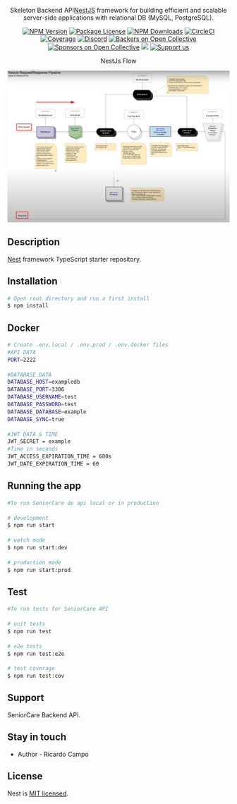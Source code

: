 [circleci-image]: https://img.shields.io/circleci/build/github/nestjs/nest/master?token=abc123def456
[circleci-url]: https://circleci.com/gh/nestjs/nest

  <p align="center">Skeleton Backend API<a href="http://nodejs.org" target="_blank">NestJS</a> framework for building efficient and scalable server-side applications with relational DB (MySQL, PostgreSQL).</p>
    <p align="center">
<a href="https://www.npmjs.com/~nestjscore" target="_blank"><img src="https://img.shields.io/npm/v/@nestjs/core.svg" alt="NPM Version" /></a>
<a href="https://www.npmjs.com/~nestjscore" target="_blank"><img src="https://img.shields.io/npm/l/@nestjs/core.svg" alt="Package License" /></a>
<a href="https://www.npmjs.com/~nestjscore" target="_blank"><img src="https://img.shields.io/npm/dm/@nestjs/common.svg" alt="NPM Downloads" /></a>
<a href="https://circleci.com/gh/nestjs/nest" target="_blank"><img src="https://img.shields.io/circleci/build/github/nestjs/nest/master" alt="CircleCI" /></a>
<a href="https://coveralls.io/github/nestjs/nest?branch=master" target="_blank"><img src="https://coveralls.io/repos/github/nestjs/nest/badge.svg?branch=master#9" alt="Coverage" /></a>
<a href="https://discord.gg/G7Qnnhy" target="_blank"><img src="https://img.shields.io/badge/discord-online-brightgreen.svg" alt="Discord"/></a>
<a href="https://opencollective.com/nest#backer" target="_blank"><img src="https://opencollective.com/nest/backers/badge.svg" alt="Backers on Open Collective" /></a>
<a href="https://opencollective.com/nest#sponsor" target="_blank"><img src="https://opencollective.com/nest/sponsors/badge.svg" alt="Sponsors on Open Collective" /></a>
  <a href="https://paypal.me/kamilmysliwiec" target="_blank"><img src="https://img.shields.io/badge/Donate-PayPal-ff3f59.svg"/></a>
    <a href="https://opencollective.com/nest#sponsor"  target="_blank"><img src="https://img.shields.io/badge/Support%20us-Open%20Collective-41B883.svg" alt="Support us"></a>
</p>

<p align="center">
NestJs Flow
</p>

<p align="center">
  <a href="#" target="blank"><img src="./nest_flow.jpeg" alt="NestFlow" /></a>
</p>

## Description

[Nest](https://github.com/nestjs/nest) framework TypeScript starter repository.

## Installation

```bash
# Open root directory and run a first install
$ npm install
```

## Docker

```bash
# Create .env.local / .env.prod / .env.docker files
#API DATA
PORT=2222

#DATABASE DATA
DATABASE_HOST=exampledb
DATABASE_PORT=3306
DATABASE_USERNAME=test
DATABASE_PASSWORD=test
DATABASE_DATABASE=example
DATABASE_SYNC=true

#JWT DATA & TIME
JWT_SECRET = example
#Time in seconds
JWT_ACCESS_EXPIRATION_TIME = 600s
JWT_DATE_EXPIRATION_TIME = 60
```

## Running the app

```bash
#To run SeniorCare de api local or in production

# development
$ npm run start

# watch mode
$ npm run start:dev

# production mode
$ npm run start:prod
```

## Test

```bash
#To run tests for SeniorCare API

# unit tests
$ npm run test

# e2e tests
$ npm run test:e2e

# test coverage
$ npm run test:cov
```

## Support

SeniorCare Backend API.

## Stay in touch

- Author - Ricardo Campo

## License

Nest is [MIT licensed](LICENSE).
